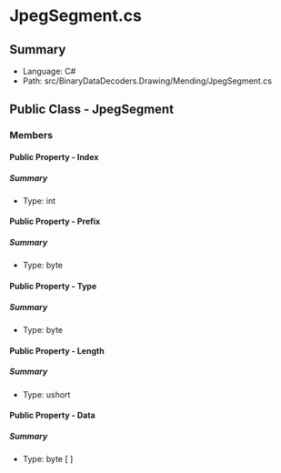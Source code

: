 ﻿# JpegSegment.cs

## Summary

* Language: C#
* Path: src/BinaryDataDecoders.Drawing/Mending/JpegSegment.cs

## Public Class - JpegSegment

### Members

#### Public Property - Index

##### Summary

 * Type: int 

#### Public Property - Prefix

##### Summary

 * Type: byte 

#### Public Property - Type

##### Summary

 * Type: byte 

#### Public Property - Length

##### Summary

 * Type: ushort 

#### Public Property - Data

##### Summary

 * Type: byte [  ] 

